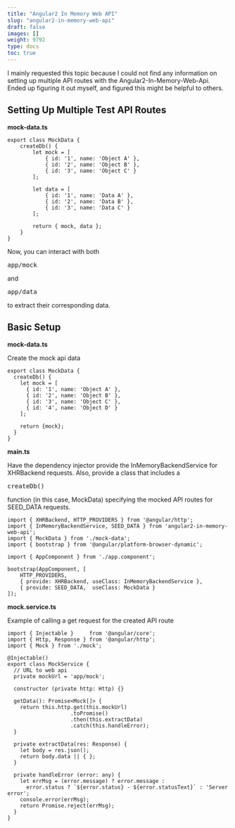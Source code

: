 ```yaml
---
title: "Angular2 In Memory Web API"
slug: "angular2-in-memory-web-api"
draft: false
images: []
weight: 9792
type: docs
toc: true
---
```


I mainly requested this topic because I could not find any information on setting up multiple API routes with the Angular2-In-Memory-Web-Api. Ended up figuring it out myself, and figured this might be helpful to others.

## Setting Up Multiple Test API Routes
<strong>mock-data.ts</strong>

    export class MockData {
        createDb() {
            let mock = [
                { id: '1', name: 'Object A' },
                { id: '2', name: 'Object B' },
                { id: '3', name: 'Object C' }
            ];
            
            let data = [
                { id: '1', name: 'Data A' },
                { id: '2', name: 'Data B' },
                { id: '3', name: 'Data C' }
            ];
    
            return { mock, data };
        }
    }

Now, you can interact with both <pre>app/mock</pre> and <pre>app/data</pre> to extract their corresponding data.

## Basic Setup
<strong>mock-data.ts</strong>

Create the mock api data

    export class MockData {
      createDb() {
        let mock = [
          { id: '1', name: 'Object A' },
          { id: '2', name: 'Object B' },
          { id: '3', name: 'Object C' },
          { id: '4', name: 'Object D' }
        ];
        
        return {mock};
      }
    }

<strong>main.ts</strong>

Have the dependency injector provide the InMemoryBackendService for XHRBackend requests. Also, provide a class that includes a <pre>createDb()</pre> function (in this case, MockData) specifying the mocked API routes for SEED_DATA requests.

    import { XHRBackend, HTTP_PROVIDERS } from '@angular/http';
    import { InMemoryBackendService, SEED_DATA } from 'angular2-in-memory-web-api';
    import { MockData } from './mock-data';
    import { bootstrap } from '@angular/platform-browser-dynamic';
    
    import { AppComponent } from './app.component';
    
    bootstrap(AppComponent, [
        HTTP_PROVIDERS,
        { provide: XHRBackend, useClass: InMemoryBackendService },
        { provide: SEED_DATA,  useClass: MockData }
    ]);

<strong>mock.service.ts</strong>

Example of calling a get request for the created API route

    import { Injectable }     from '@angular/core';
    import { Http, Response } from '@angular/http';
    import { Mock } from './mock';
    
    @Injectable()
    export class MockService {
      // URL to web api
      private mockUrl = 'app/mock';
    
      constructor (private http: Http) {}
    
      getData(): Promise<Mock[]> {
        return this.http.get(this.mockUrl)
                        .toPromise()
                        .then(this.extractData)
                        .catch(this.handleError);
      }

      private extractData(res: Response) {
        let body = res.json();
        return body.data || { };
      }
    
      private handleError (error: any) {
        let errMsg = (error.message) ? error.message :
          error.status ? `${error.status} - ${error.statusText}` : 'Server error';
        console.error(errMsg);
        return Promise.reject(errMsg);
      }
    }

